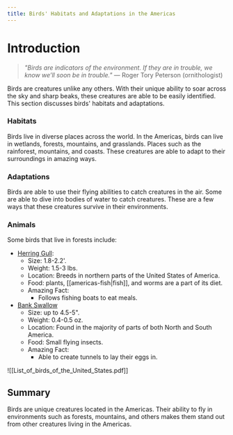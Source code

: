```yaml
---
title: Birds' Habitats and Adaptations in the Americas
---
```

# Introduction

>_"Birds are indicators of the environment. If they are in trouble, we know we’ll soon be in trouble."_ 
>— Roger Tory Peterson (ornithologist)

Birds are creatures unlike any others. With their unique ability to soar across the sky and sharp beaks, these creatures are able to be easily identified. This section discusses birds' habitats and adaptations.
### Habitats

Birds live in diverse places across the world. In the Americas, birds can live in wetlands, forests, mountains, and grasslands. Places such as the rainforest, mountains, and coasts. These creatures are able to adapt to their surroundings in amazing ways.
### Adaptations

Birds are able to use their flying abilities to catch creatures in the air. Some are able to dive into bodies of water to catch creatures. These are a few ways that these creatures survive in their environments.
### Animals

Some birds that live in forests include:  
- [Herring Gull](https://cdn.download.ams.birds.cornell.edu/api/v1/asset/71319331/1800):
	- Size: 1.8-2.2'.
	- Weight: 1.5-3 lbs.
	- Location: Breeds in northern parts of the United States of America.
	- Food: plants, [[americas-fish|fish]], and worms are a part of its diet.
	- Amazing Fact: 
		- Follows fishing boats to eat meals.
- [Bank Swallow](https://tse3.mm.bing.net/th/id/OIP.vJmTXrIHPnRpRc7Pqp0VrgAAAA?rs=1&pid=ImgDetMain&o=7&rm=3)
	- Size: up to 4.5-5".
	- Weight: 0.4-0.5 oz.
	- Location: Found in the majority of parts of both North and South America.
	- Food: Small flying insects.
	- Amazing Fact: 
		- Able to create tunnels to lay their eggs in.

![[List_of_birds_of_the_United_States.pdf]]
## Summary

Birds are unique creatures located in the Americas. Their ability to fly in environments such as forests, mountains, and others makes them stand out from other creatures living in the Americas.